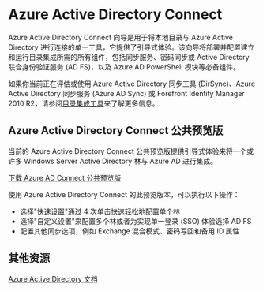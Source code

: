 <properties pageTitle="Azure Active Directory Connect" description="Azure Active Directory Connect 向导是用于将本地 Windows Server Active Directory 与 Azure Active Directory 进行连接的单一工具，它提供了引导式体验。" services="active-directory" documentationCenter="" authors="Gayana" manager="terrylan" editor="" />

<tags ms.service="active-directory" ms.date="02/27/2015" wacn.date="04/11/2015"/>


<h1 id="vnettut1">Azure Active Directory Connect</h1>

Azure Active Directory Connect 向导是用于将本地目录与 Azure Active Directory 进行连接的单一工具，它提供了引导式体验。该向导将部署并配置建立和运行目录集成所需的所有组件，包括同步服务、密码同步或 Active Directory 联合身份验证服务 (AD FS)，以及 Azure AD PowerShell 模块等必备组件。




如果你当前正在评估或使用 Azure Active Directory 同步工具 (DirSync)、Azure Active Directory 同步服务 (Azure AD Sync) 或 Forefront Identity Manager 2010 R2，请参阅[目录集成工具](https://msdn.microsoft.com/zh-CN/library/azure/dn757582.aspx "Directory Integration Tools")来了解更多信息。


## Azure Active Directory Connect 公共预览版 

当前的 Azure Active Directory Connect 公共预览版提供引导式体验来将一个或许多 Windows Server Active Directory 林与 Azure AD 进行集成。 

[下载 Azure AD Connect 公共预览版](http://connect.microsoft.com/site1164/program8612 "Azure Active Directory Connect")

使用 Azure Active Directory Connect 的此预览版本，可以执行以下操作： 

- 选择"快速设置"通过 4 次单击快速轻松地配置单个林
- 选择"自定义设置"来配置多个林或者为实现单一登录 (SSO) 体验选择 AD FS
- 配置其他同步选项，例如 Exchange 混合模式、密码写回和备用 ID 属性

## 其他资源
[Azure Active Directory 文档](/documentation/services/identity)

<!--HONumber=51-->